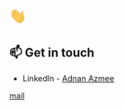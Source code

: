 # <img src="https://raw.githubusercontent.com/ABSphreak/ABSphreak/master/gifs/Hi.gif" width="30px">





## 📫 Get in touch
- LinkedIn - [Adnan Azmee](https://in.linkedin.com/in/adnanazmee)

 [mail](mailto:anamariaeal@gmail.com) 

<!--
**anammagalhaes/anammagalhaes** is a ✨ _special_ ✨ repository because its `README.md` (this file) appears on your GitHub profile.

Here are some ideas to get you started:

- 🔭 I’m currently working on ...
- 🌱 I’m currently learning ...
- 👯 I’m looking to collaborate on ...
- 🤔 I’m looking for help with ...
- 💬 Ask me about ...
- 📫 How to reach me: ...
- 😄 Pronouns: ...
- ⚡ Fun fact: ...
-->

